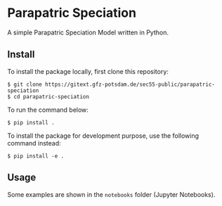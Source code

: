 # Parapatric Speciation

A simple Parapatric Speciation Model written in Python.

## Install

To install the package locally, first clone this repository:

``` shell
$ git clone https://gitext.gfz-potsdam.de/sec55-public/parapatric-speciation
$ cd parapatric-speciation
```

To run the command below:

``` shell
$ pip install .
```

To install the package for development purpose, use the following
command instead:

``` shell
$ pip install -e .
```

## Usage

Some examples are shown in the ``notebooks`` folder (Jupyter Notebooks).
